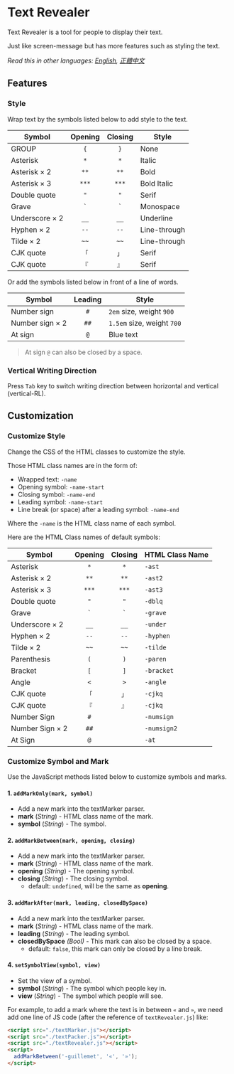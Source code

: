 # Text Revealer
Text Revealer is a tool for people to display their text.

Just like screen-message but has more features such as styling the text.

*Read this in other languages: [English](README.md), [正體中文](README.zh-Hant-TW.md)*

## Features
### Style
Wrap text by the symbols listed below to add style to the text.

| Symbol         | Opening | Closing | Style        |
| -------------- | :-----: | :-----: | ------------ |
| GROUP          | `{`     | `}`     | None         |
| Asterisk       | `*`     | `*`     | Italic       |
| Asterisk × 2   | `**`    | `**`    | Bold         |
| Asterisk × 3   | `***`   | `***`   | Bold Italic  |
| Double quote   | `"`     | `"`     | Serif        |
| Grave          | `` ` `` | `` ` `` | Monospace    |
| Underscore × 2 | `__`    | `__`    | Underline    |
| Hyphen × 2     | `--`    | `--`    | Line-through |
| Tilde × 2      | `~~`    | `~~`    | Line-through |
| CJK quote      | `「`    | `」`    | Serif        |
| CJK quote      | `『`    | `』`    | Serif        |

Or add the symbols listed below in front of a line of words.

| Symbol          | Leading | Style                      |
| --------------- | :-----: | -------------------------- |
| Number sign     | `#`     | `2em` size, weight `900`   |
| Number sign × 2 | `##`    | `1.5em` size, weight `700` |
| At sign         | `@`     | Blue text                  |

> At sign `@` can also be closed by a space.

### Vertical Writing Direction
Press `Tab` key to switch writing direction between horizontal and vertical (vertical-RL).


## Customization
### Customize Style
Change the CSS of the HTML classes to customize the style.

Those HTML class names are in the form of:

* Wrapped text: `-name`
* Opening symbol: `-name-start`
* Closing symbol: `-name-end`
* Leading symbol: `-name-start`
* Line break (or space) after a leading symbol: `-name-end`

Where the `-name` is the HTML class name of each symbol.

Here are the HTML Class names of default symbols:

| Symbol          | Opening | Closing | HTML Class Name |
| --------------- | :-----: | :-----: | --------------- |
| Asterisk        | `*`     | `*`     | `-ast`          |
| Asterisk × 2    | `**`    | `**`    | `-ast2`         |
| Asterisk × 3    | `***`   | `***`   | `-ast3`         |
| Double quote    | `"`     | `"`     | `-dblq`         |
| Grave           | `` ` `` | `` ` `` | `-grave`        |
| Underscore × 2  | `__`    | `__`    | `-under`        |
| Hyphen × 2      | `--`    | `--`    | `-hyphen`       |
| Tilde × 2       | `~~`    | `~~`    | `-tilde`        |
| Parenthesis     | `(`     | `)`     | `-paren`        |
| Bracket         | `[`     | `]`     | `-bracket`      |
| Angle           | `<`     | `>`     | `-angle`        |
| CJK quote       | `「`    | `」`    | `-cjkq`         |
| CJK quote       | `『`    | `』`    | `-cjkq`         |
| Number Sign     | `#`     |         | `-numsign`      |
| Number Sign × 2 | `##`    |         | `-numsign2`     |
| At Sign         | `@`     |         | `-at`           |

### Customize Symbol and Mark
Use the JavaScript methods listed below to customize symbols and marks.

#### 1. `addMarkOnly(mark, symbol)`
  - Add a new mark into the textMarker parser.
  - **mark** (_String_) - HTML class name of the mark.
  - **symbol** (_String_) - The symbol.

#### 2. `addMarkBetween(mark, opening, closing)`
  - Add a new mark into the textMarker parser.
  - **mark** (_String_) - HTML class name of the mark.
  - **opening** (_String_) - The opening symbol.
  - **closing** (_String_) - The closing symbol.
    - default: `undefined`, will be the same as **opening**.

#### 3. `addMarkAfter(mark, leading, closedBySpace)`
  - Add a new mark into the textMarker parser.
  - **mark** (_String_) - HTML class name of the mark.
  - **leading** (_String_) - The leading symbol.
  - **closedBySpace** _(Bool)_ - This mark can also be closed by a space.
    - default: `false`, this mark can only be closed by a line break.

#### 4. `setSymbolView(symbol, view)`
  - Set the view of a symbol.
  - **symbol** (_String_) - The symbol which people key in.
  - **view** (_String_) - The symbol which people will see.

For example, to add a mark where the text is in between `«` and `»`, we need add one line of JS code (after the reference of `textRevealer.js`) like:

```HTML
<script src="./textMarker.js"></script>
<script src="./textPacker.js"></script>
<script src="./textRevealer.js"></script>
<script>
  addMarkBetween('-guillemet', '«', '»');
</script>
```

